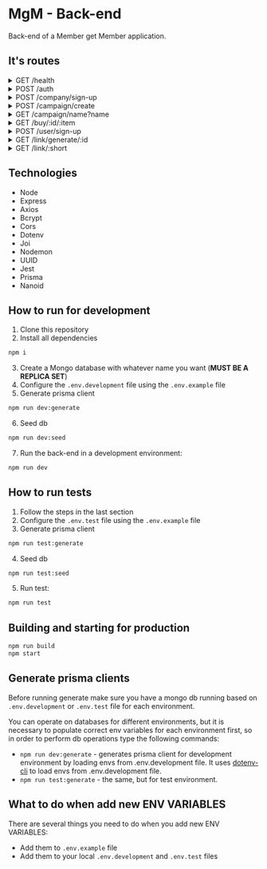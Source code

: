 # MgM - Back-end

Back-end of a Member get Member application.</br>


## It's routes

<details>
<summary>GET /health</summary>
<summary>Returns status 200(OK)</summary>
</details>
<details>
<summary>POST /auth</summary>
<summary>Creates and returns account login token</summary>
-Input: email and password

```bash
  {
    email: string, //in email format
    password: string 
  }
```
-Output: status 200 OK and token
```bash
  "US6e8bd134-2318-4a78-b60d-7dd928ccae18"
```
</details>
<details>
<summary>POST /company/sign-up</summary>
<summary>Create company (Authorization: SuperUser)</summary>
-Input: name, email, password and contact

```bash
  {
    name: string,
    email: string, //in email format
    password: string,
    contact: string
  }
```
-Output: created company data
```bash
  {
    id: string,
    email: string,
    name: string,
    password: string, //hashed
    contact: string,
    token: string, //default null
    role: "COMPANY"
  }
```
</details>
<details>
<summary>POST /campaign/create</summary>
<summary>Create campaign (Authorization: SuperUser or Company)</summary>
-Input: participant id, game id, amount bet and both teams scores

```bash
  {
    name: string,
    desc: string,
    link: string, //url
    currency: string, //currency name, default "points"
    points: number, //amount given per recomendation
    prize: {
        name: string,
        cost: number,
                        //extra keys allowed
    }[];
    companyId?: string //only needed when logged in as SuperUser 
  }
```
-Output: created campaign information
```bash
  {
    id: string,
    name: string,
    desc: string,
    link: string,
    currency: string,
    points: number,
    prize: {
        name: string,
        cost: number,
                        //extra keys
    }[],
    companyId: string
  }
```
</details>
<details>
<summary>GET /campaign/name?name</summary>
<summary>Returns all campaigns with name</summary>
-Input: query params name

```bash
  host/campaign/name?name="example"
```
-Output: all campaigns with name containing example
```bash
  [{
    id: string,
    name: string,
    desc: string,
    link: string,
    currency: string,
    points: number,
    prize: {
        name: string,
        cost: number,
                        //extra keys
    }[],
    companyId: string
  }]
```
</details>
<details>
<summary>GET /buy/:id/:item</summary>
<summary>Uses user currency to buy item (Authorization: User)</summary>
-Input: campaign id and item index

```bash
    host/campaign/65f0fb34e6b6cc7308e914cb/0
```
-Output: item bought
  
```bash
  {
    name: string,
    amount: number,
                    //extra keys
  }
```
</details>
<details>
<summary>POST /user/sign-up</summary>
<summary>Creates user</summary>
-Input: name, email and password

```bash
  {
    name: string,
    email: string, //in email format
    password: string
  }
```
-Output: created user information
```bash
  {
    id: string,
    email: string,
    name: string,
    password: string, //hashed
    inventory: [{
        name: string,
        amount: number,
                        //extra keys
    }],
    currency: [{
        currency: string,
        points: number
    }],
    role: "USER",
    token: string	//default null
  }
```
</details>
<details>
<summary>GET /link/generate/:id</summary>
<summary>Generates link for campaign (Authorization: User)</summary>
-Input: campaign id

```bash
    host/link/generate/65f0fb34e6b6cc7308e914cb
```
-Output: recommendation link
```bash
  host/link/Dr5PKuER
```
</details>
<details>
<summary>GET /link/:short</summary>
<summary>Gives user who generated link its rewards and redirects to campaign's url</summary>
-Input: short generated by /link/generate/:id

```bash
    host/link/Dr5PKuER
```
-Output: redirect to url

</details>

## Technologies
- Node
- Express
- Axios
- Bcrypt
- Cors
- Dotenv
- Joi
- Nodemon
- UUID
- Jest
- Prisma
- Nanoid

## How to run for development

1. Clone this repository
2. Install all dependencies

```bash
npm i
```

3. Create a Mongo database with whatever name you want (**MUST BE A REPLICA SET**)
4. Configure the `.env.development` file using the `.env.example` file
5. Generate prisma client

```bash
npm run dev:generate
```

6. Seed db

```bash
npm run dev:seed
```

7. Run the back-end in a development environment:

```bash
npm run dev
```

## How to run tests

1. Follow the steps in the last section
2. Configure the `.env.test` file using the `.env.example` file 
3. Generate prisma client

```bash
npm run test:generate
```

4. Seed db

```bash
npm run test:seed
```

5. Run test:

```bash
npm run test
```

## Building and starting for production

```bash
npm run build
npm start
```

## Generate prisma clients

Before running generate make sure you have a mongo db running based on `.env.development` or `.env.test` file for each environment.

You can operate on databases for different environments, but it is necessary to populate correct env variables for each environment first, so in order to perform db operations type the following commands:

- `npm run dev:generate` - generates prisma client for development environment by loading envs from .env.development file. It uses [dotenv-cli](https://github.com/entropitor/dotenv-cli#readme) to load envs from .env.development file.
- `npm run test:generate` - the same, but for test environment.

## What to do when add new ENV VARIABLES

There are several things you need to do when you add new ENV VARIABLES:
- Add them to `.env.example` file
- Add them to your local `.env.development` and `.env.test` files
